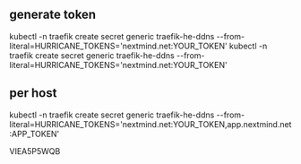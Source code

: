 ## generate token 


kubectl -n traefik create secret generic traefik-he-ddns --from-literal=HURRICANE_TOKENS='nextmind.net:YOUR_TOKEN'
kubectl -n traefik create secret generic traefik-he-ddns --from-literal=HURRICANE_TOKENS='nextmind.net:YOUR_TOKEN'

## per host 

kubectl -n traefik create secret generic traefik-he-ddns --from-literal=HURRICANE_TOKENS='nextmind.net:YOUR_TOKEN,app.nextmind.net:APP_TOKEN'



VIEA5P5WQB